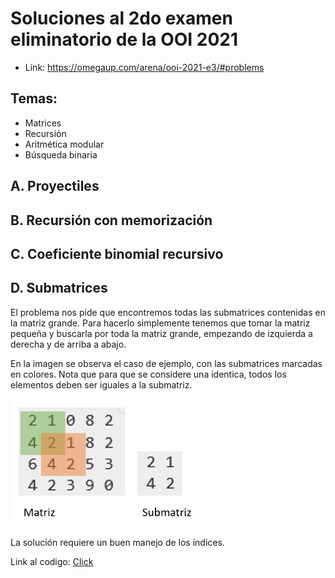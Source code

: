 # Soluciones al 2do examen eliminatorio de la OOI 2021

- Link: https://omegaup.com/arena/ooi-2021-e3/#problems

## Temas:
 - Matrices
 - Recursión
 - Aritmética modular
 - Búsqueda binaria

## A. Proyectiles

## B. Recursión con memorización

## C. Coeficiente binomial recursivo

## D. Submatrices

El problema nos pide que encontremos todas las submatrices contenidas en la matriz grande. Para hacerlo simplemente tenemos que tomar la matriz pequeña y buscarla por toda la matriz grande, empezando de izquierda a derecha y de arriba a abajo.

En la imagen se observa el caso de ejemplo, con las submatrices marcadas en colores.
Nota que para que se considere una identica, todos los elementos deben ser iguales a la submatriz.

<img src="./D.%20Submatrices/submatrices.png" width="300">

La solución requiere un buen manejo de los índices.

Link al codigo: [Click](./D.%20Submatrices/submatrices.cpp)